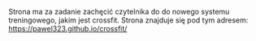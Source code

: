 Strona ma za zadanie zachęcić czytelnika do do nowego systemu treningowego, jakim jest crossfit. Strona znajduje się pod tym adresem: https://pawel323.github.io/crossfit/
